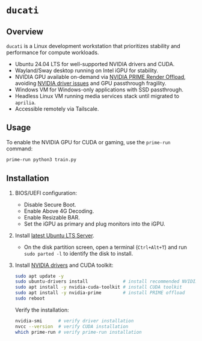 # `ducati`

## Overview

`ducati` is a Linux development workstation that prioritizes stability and performance for compute workloads.

- Ubuntu 24.04 LTS for well-supported NVIDIA drivers and CUDA.
- Wayland/Sway desktop running on Intel iGPU for stability.
- NVIDIA GPU available on-demand via [NVIDIA PRIME Render Offload](https://wiki.archlinux.org/title/PRIME), avoiding [NVIDIA driver issues](https://wiki.archlinux.org/title/NVIDIA/Troubleshooting) and GPU passthrough fragility.
- Windows VM for Windows-only applications with SSD passthrough.
- Headless Linux VM running media services stack until migrated to `aprilia`.
- Accessible remotely via Tailscale.

## Usage

To enable the NVIDIA GPU for CUDA or gaming, use the `prime-run` command:

```bash
prime-run python3 train.py
```

## Installation

1. BIOS/UEFI configuration:
    - Disable Secure Boot.
    - Enable Above 4G Decoding.
    - Enable Resizable BAR.
    - Set the iGPU as primary and plug monitors into the iGPU.
2. Install [latest Ubuntu LTS Server](https://ubuntu.com/download/server).
    - On the disk partition screen, open a terminal (`Ctrl+Alt+T`) and run `sudo parted -l` to identify the disk to install.
3. Install [NVIDIA drivers](https://documentation.ubuntu.com/server/how-to/graphics/install-nvidia-drivers/#installing-the-drivers-for-generic-use-e-g-desktop-and-gaming) and CUDA toolkit:

    ```bash
    sudo apt update -y
    sudo ubuntu-drivers install             # install recommended NVIDIA drivers
    sudo apt install -y nvidia-cuda-toolkit # install CUDA toolkit
    sudo apt install -y nvidia-prime        # install PRIME offload
    sudo reboot
    ```

    Verify the installation:

    ```bash
    nvidia-smi      # verify driver installation
    nvcc --version  # verify CUDA installation
    which prime-run # verify prime-run installation
    ```

